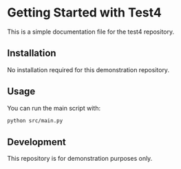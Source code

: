 # Getting Started with Test4

This is a simple documentation file for the test4 repository.

## Installation

No installation required for this demonstration repository.

## Usage

You can run the main script with:

```bash
python src/main.py
```

## Development

This repository is for demonstration purposes only.